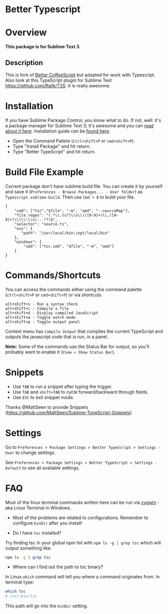 Better Typescript
================================

# Overview

**This package is for Sublime Text 3**.

## Description

This is fork of [Better CoffeeScript](https://github.com/aponxi/sublime-better-coffeescript) but adopted for work with Typescript.
Also look at this TypeScript plugin for Sublime Text https://github.com/Railk/T3S. It is really awesome.

# Installation

If you have Sublime Package Control, you know what to do. If not, well: it's a package manager for Sublime Text 3; it's awesome and you can [read about it here](https://sublime.wbond.net/). Installation guide can be [found here](https://sublime.wbond.net/installation).

* Open the Command Pallete (`ctrl+shift+P` or `cmd+shift+P`).
* Type "Install Package" and hit return.
* Type "Better TypeScript" and hit return.

# Build File Example

Current package don't have sublime build file. You can create it by yourself and save it (`Preferences - Browse Packages... - User folder`) as `Typescript.sublime-build`. Then use `Cmd + B` to build your file.

```
{
    "cmd": ["tsc","$file", "-m", "amd", "--sourceMap"],
    "file_regex": "(.*\\.ts?)\\s\\(([0-9]+)\\,([0-9]+)\\)\\:\\s(...*?)$",
    "selector": "source.ts",
    "osx": {
       "path": "/usr/local/bin:/opt/local/bin"
    },
    "windows": {
        "cmd": ["tsc.cmd", "$file", "-m", "amd"]
    }
}
```

# Commands/Shortcuts

You can access the commands either using the command palette (`ctrl+shift+P` or `cmd+shift+P`) or via shortcuts.

	alt+shift+s - Run a syntax check
	alt+shift+c - Compile a file
	alt+shift+d - Display compiled JavaScript
	alt+shift+w - Toggle watch mode
	alt+shift+p - Toggle output panel


Context menu has `Compile Output` that compiles the current TypeScript and outputs the javascript code that is run, in a panel.

**Note:** Some of the commands use the Status Bar for output, so you'll probably want to enable it (`View » Show Status Bar`).


# Snippets

- Use `TAB` to run a snippet after typing the trigger.
- Use `TAB` and `shift+TAB` to cycle forward/backward through fields.
- Use `ESC` to exit snippet mode.

Thanks @MattSeen to provide Snippets (https://github.com/MattSeen/Sublime-TypeScript-Snippets)

# Settings

Go to `Preferences > Package Settings > Better TypeScript > Settings - User` to change settings.

See `Preferences > Package Settings > Better TypeScript > Settings - Default` to see all available settings.


# FAQ

Most of the linux terminal commands written here can be run via [cygwin](http://cygwin.com/install.html) - aka Linux Terminal in Windows.

- Most of the problems are related to configurations. Remember to configure `binDir` after you install!


- Do I have `tsc` installed?

Try finding tsc in your global npm list with `npm ls -g | grep tsc` which will output something like:

```bash
npm ls -g | grep tsc
```


- Where can I find out the path to tsc binary?

In Linux `which` command will tell you where a command originates from. In terminal type:

```bash
which tsc
# /usr/bin/tsc
```

This path will go into the `binDir` setting.
